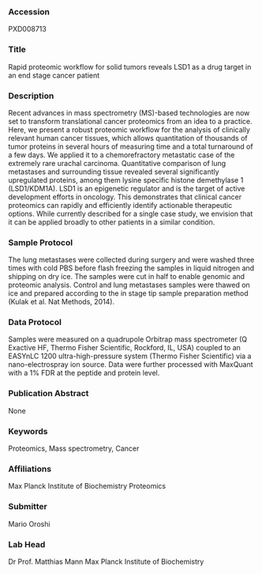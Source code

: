 ### Accession
PXD008713

### Title
Rapid proteomic workflow for solid tumors reveals LSD1 as a drug target in an end stage cancer patient

### Description
Recent advances in mass spectrometry (MS)-based technologies are now set to transform translational cancer proteomics from an idea to a practice. Here, we present a robust proteomic workflow for the analysis of clinically relevant human cancer tissues, which allows quantitation of thousands of tumor proteins in several hours of measuring time and a total turnaround of a few days. We applied it to a chemorefractory metastatic case of the extremely rare urachal carcinoma. Quantitative comparison of lung metastases and surrounding tissue revealed several significantly upregulated proteins, among them lysine specific histone demethylase 1 (LSD1/KDM1A). LSD1 is an epigenetic regulator and is the target of active development efforts in oncology. This demonstrates that clinical cancer proteomics can rapidly and efficiently identify actionable therapeutic options. While currently described for a single case study, we envision that it can be applied broadly to other patients in a similar condition.

### Sample Protocol
The lung metastases were collected during surgery and were washed three times with cold PBS before flash freezing the samples in liquid nitrogen and shipping on dry ice. The samples were cut in half to enable genomic and proteomic analysis. Control and lung metastases samples were thawed on ice and prepared according to the in stage tip sample preparation method (Kulak et al. Nat Methods, 2014).

### Data Protocol
Samples were measured on a quadrupole Orbitrap mass spectrometer (Q Exactive HF, Thermo Fisher Scientific, Rockford, IL, USA) coupled to an EASYnLC 1200 ultra-high-pressure system (Thermo Fisher Scientific) via a nano-electrospray ion source. Data were further processed with MaxQuant with a 1% FDR at the peptide and protein level.

### Publication Abstract
None

### Keywords
Proteomics, Mass spectrometry, Cancer

### Affiliations
Max Planck Institute of Biochemistry
Proteomics

### Submitter
Mario Oroshi

### Lab Head
Dr Prof. Matthias Mann
Max Planck Institute of Biochemistry


